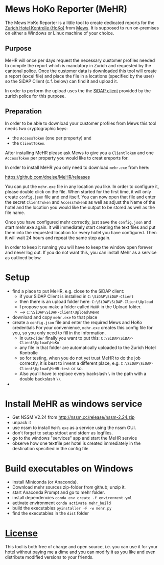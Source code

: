 # Mews HoKo Reporter (MeHR)


The Mews HoKo Reporter is a little tool to create dedicated reports for the
[Zurich Hotel Kontrolle (HoKo)](https://www.hotelkontrolle.zh.ch)
from [Mews](https://www.mewssystems.com/).
It is supposed to run on-premises on either a Windows or Linux machine of your choice.

## Purpose

MeHR will once per days
request the necessary customer profiles needed to compile the report which is
mandatory in Zurich and requested by the cantonal police. Once the customer data is
downloaded this tool will create a report (excel file) and place the file in a locations (specified by the user)
so the SiDAP Client (c.f. below) can find it and upload it.

In order to perform the upload uses the
the [SiDAP client](https://www.hotelkontrolle.zh.ch/HoKoDMZ/pages/info.xhtml)
provided by the zurich police for this purpose.

## Preparation

In order to be able to download your customer profiles from Mews this tool
needs two cryptographic keys:
 * the `AccessToken` (one per property) and
 * the `ClientToken`.

After installing MeHR please ask Mews to give you a `ClientToken` and one `AccessToken` per property you would like to creat ereports for.

In order to install MeHR you only need to download `mehr.exe` from here:

https://github.com/dneise/MeHR/releases

You can put the `mehr.exe` file in any location you like. In order to configure it, please double click on the file. When started for the first time, it will only create `config.json` file and end itself. You can now open that file and enter the secret `ClientToken` and `AccessToken`s as well as adjust the Name of the hotel and the location you would like the output to be stored as well as the file name.

Once you have configured mehr correctly, just save the `config.json` and start mehr.exe again. It will immediately start creating the text files and put them into the requested location for every hotel you have configured. Then it will wait 24 hours and repeat the same step again.

In order to keep it running you will have to keep the window open forever and never log out. If you do not want this, you can install Mehr as a service as outlined below.


# Setup

 * find a place to put MeHR, e.g. close to the SiDAP client:
    - if your SiDAP Client is installed in `C:\SiDAP\SiDAP-Client`
    - then there is an upload folder here: `C:\SiDAP\SiDAP-Client\Upload`
    - I propose you make a folder called `MeHR` in the Upload folder.
    - --> `C:\SiDAP\SiDAP-Client\Upload\MeHR`
 * download and copy `mehr.exe` to that place
 * create a `config.json` file and enter the required Mews and HoKo credentials
   For your convenience, `mehr.exe` creates this config file for you, so you
   only need to fill in the information.
    - in `OutFolder` finally you want to put this: `C:\SiDAP\SiDAP-Client\Upload\HoKo`
    - any file in that folder are automatically uploaded to the Zurich Hotel Kontrolle
    - so for testing, when you do not yet trust MeHR to do the job correctly, it is best to
      invent a different place, e.g. `C:\SiDAP\SiDAP-Client\Upload\MeHR-test` or so.
    - Also you'll have to replace every backslash `\` in the path with a double backslash `\\`
  *


# Install MeHR as windows service

 * Get NSSM V2.24 from <http://nssm.cc/release/nssm-2.24.zip>
 * unpack it
 * use nssm to install `MeHR.exe` as a service using the nssm GUI.
 * don't forget to setup stdout and stderr as logfiles.
 * go to the windows "services" app and start the MeHR service
 * observe how one textfile per hotel is created immediately in the destination specified in the config file.


# Build executables on Windows

 * Install Miniconda (or Anaconda).
 * Download mehr sources zip-folder from github; unzip it.
 * start Anaconda Prompt and go to mehr folder.
 * install dependencies `conda env create -f environment.yml`
 * activate environment `conda activate mehr_build`
 * build the executables `pyinstaller -F -w mehr.py`
 * find the executables in the `dist` folder



# [License](LICENSE)

This tool is both free of charge and open source, i.e. you can use it for your
hotel without paying me a dime and you can modify it as you like and even
distribute modified versions to your friends.
